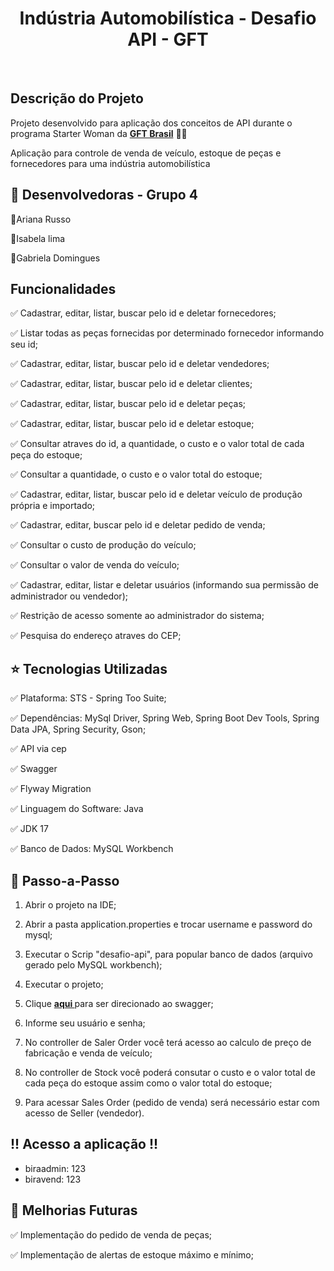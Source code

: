<h1 align="center">
Indústria Automobilística - Desafio API - GFT
</h1>

<br>

<h2> Descrição do Projeto </h2>

<p>Projeto desenvolvido para aplicação dos conceitos de API durante o programa Starter Woman da 
<strong> <a href="https://www.gft.com/br/pt">GFT Brasil</a></strong> 🧡💛</p>

<p>Aplicação para controle de venda de veículo, estoque de peças e fornecedores para uma indústria automobilística</p>

<h2> 🤝 Desenvolvedoras - Grupo 4 </h2>

🔹Ariana Russo

🔹Isabela lima

🔹Gabriela Domingues


<h2>Funcionalidades</h2>

✅ Cadastrar, editar, listar, buscar pelo id e deletar fornecedores;

✅ Listar todas as peças fornecidas por determinado fornecedor informando seu id;

✅ Cadastrar, editar, listar, buscar pelo id e deletar vendedores;

✅ Cadastrar, editar, listar, buscar pelo id e deletar clientes;

✅ Cadastrar, editar, listar, buscar pelo id e deletar peças;

✅ Cadastrar, editar, listar, buscar pelo id e deletar estoque;

✅ Consultar atraves do id, a quantidade, o custo e o valor total de cada peça do estoque;

✅ Consultar a quantidade, o custo e o valor total do estoque; 

✅ Cadastrar, editar, listar, buscar pelo id e deletar veículo de produção própria e importado;

✅ Cadastrar, editar, buscar pelo id e deletar pedido de venda;

✅ Consultar o custo de produção do veículo;

✅ Consultar o valor de venda do veículo;

✅ Cadastrar, editar, listar e deletar usuários (informando sua permissão de administrador ou vendedor);

✅ Restrição de acesso somente ao administrador do sistema;

✅ Pesquisa do endereço atraves do CEP;


<h2> ⭐️ Tecnologias Utilizadas </h2>

✅ Plataforma: STS - Spring Too Suite;

✅ Dependências: MySql Driver, Spring Web, Spring Boot Dev Tools, Spring Data JPA, Spring Security, Gson;

✅ API via cep

✅ Swagger 

✅ Flyway Migration

✅ Linguagem do Software: Java

✅ JDK 17

✅ Banco de Dados: MySQL Workbench


<h2> 👣 Passo-a-Passo</h2>

1. Abrir o projeto na IDE;

2. Abrir a pasta application.properties e trocar username e password do mysql;

3. Executar o Scrip "desafio-api", para popular banco de dados (arquivo gerado pelo MySQL workbench);

4. Executar o projeto;

5. Clique <strong> <a href="http://localhost:8080/swagger-ui.html"> aqui </a></strong> para ser direcionado ao swagger;

6. Informe seu usuário e senha;

7. No controller de Saler Order você terá acesso ao calculo de preço de fabricação e venda de veículo;

8. No controller de Stock você poderá consutar o custo e o valor total de cada peça do estoque assim como o valor total do estoque;

9. Para acessar Sales Order (pedido de venda) será necessário estar com acesso de Seller (vendedor).


<h2> !! Acesso a aplicação !! </h2>

- biraadmin: 123
- biravend: 123

<h2> 🚀 Melhorias Futuras </h2>

✅ Implementação do pedido de venda de peças;

✅ Implementação de alertas de estoque máximo e mínimo;
